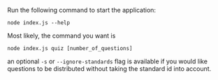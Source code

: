Run the following command to start the application:

`node index.js --help`

Most likely, the command you want is

`node index.js quiz [number_of_questions]`

an optional `-s` or `--ignore-standards` flag is available if you would like questions to be distributed without taking the standard id into account.
